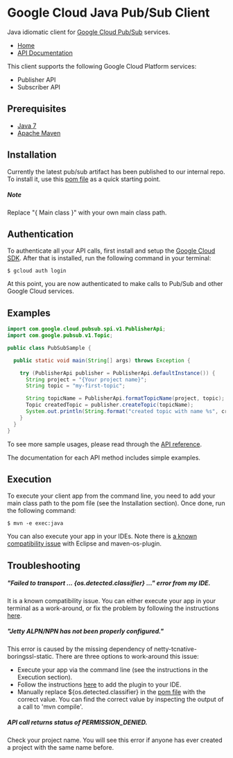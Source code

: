 Google Cloud Java Pub/Sub Client
================================

Java idiomatic client for [Google Cloud Pub/Sub](https://cloud.google.com/pubsub/) services.

-  [Home](http://shinfan.github.io/)
-  [API Documentation](http://shinfan.github.io/api/)

This client supports the following Google Cloud Platform services:

- Publisher API
- Subscriber API

Prerequisites
----------

- [Java 7](http://www.oracle.com/technetwork/java/javase/downloads/jre7-downloads-1880261.html)
- [Apache Maven](https://maven.apache.org/)

Installation
----------
Currently the latest pub/sub artifact has been published to our internal repo.
To install it, use this [pom file](http://shinfan.github.io/pom.xml) as a quick starting point.
##### Note
Replace "{ Main class }" with your own main class path.

Authentication
--------------

To authenticate all your API calls, first install and setup the [Google Cloud SDK](https://cloud.google.com/sdk/).
After that is installed, run the following command in your terminal:

```
$ gcloud auth login
```
At this point, you are now authenticated to make calls to Pub/Sub and other Google Cloud services.

Examples
-------------

```java
import com.google.cloud.pubsub.spi.v1.PublisherApi;
import com.google.pubsub.v1.Topic;

public class PubSubSample {

  public static void main(String[] args) throws Exception {

    try (PublisherApi publisher = PublisherApi.defaultInstance()) {
      String project = "{Your project name}";
      String topic = "my-first-topic";

      String topicName = PublisherApi.formatTopicName(project, topic);
      Topic createdTopic = publisher.createTopic(topicName);
      System.out.println(String.format("created topic with name %s", createdTopic.getName()));
    }
  }
}
```

To see more sample usages, please read through the [API reference](http://shinfan.github.io/api/).

The documentation for each API method includes simple examples.


Execution
--------------

To execute your client app from the command line, you need to add your main class path to the pom file
(see the Installation section).
Once done, run the following command:

```
$ mvn -e exec:java
```

You can also execute your app in your IDEs. Note there is [a known compatibility issue](https://github.com/trustin/os-maven-plugin#issues-with-eclipse-m2e-or-other-ides)
with Eclipse and maven-os-plugin.


Troubleshooting
-------------

##### "Failed to transport ... {os.detected.classifier} ..." error from my IDE.

It is a known compatibility issue. You can either execute your app in your terminal as a work-around, or fix the problem by following the instructions [here](https://github.com/trustin/os-maven-plugin#issues-with-eclipse-m2e-or-other-ides).

##### "Jetty ALPN/NPN has not been properly configured."

This error is caused by the missing dependency of netty-tcnative-boringssl-static.
There are three options to work-around this issue:

- Execute your app via the command line (see the instructions in the Execution section).
- Follow the instructions [here](https://github.com/trustin/os-maven-plugin#issues-with-eclipse-m2e-or-other-ides)
  to add the plugin to your IDE.
- Manually replace ${os.detected.classifier} in the [pom file](http://shinfan.github.io/pom.xml)
  with the correct value. You can find the correct value by inspecting the output of a call to 'mvn compile'.

##### API call returns status of PERMISSION_DENIED.

Check your project name. You will see this error if anyone has ever created a project with the same name before.
